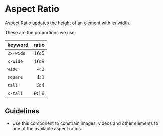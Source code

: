 <!-- @license CC0-1.0 -->

# Aspect Ratio

Aspect Ratio updates the height of an element with its width.

These are the proportions we use:

| keyword   | ratio |
| :-------- | ----: |
| `2x-wide` |  16:5 |
| `x-wide`  |  16:9 |
| `wide`    |   4:3 |
| `square`  |   1:1 |
| `tall`    |   3:4 |
| `x-tall`  |  9:16 |

## Guidelines

- Use this component to constrain images, videos and other elements to one of the available aspect ratios.
